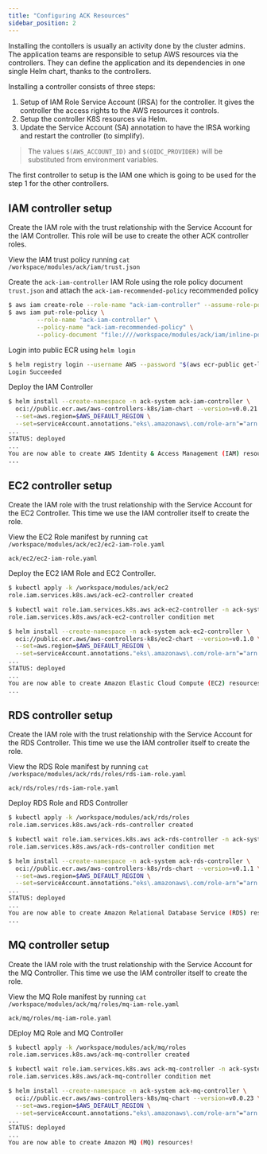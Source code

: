 ```yaml
---
title: "Configuring ACK Resources"
sidebar_position: 2
---
```

Installing the contollers is usually an activity done by the cluster admins. The application teams are responsible to setup AWS resources via the controllers. They can define the application and its dependencies in one single Helm chart, thanks to the controllers.   

Installing a controller consists of three steps:
1. Setup of IAM Role Service Account (IRSA) for the controller. It gives the controller the access rights to the AWS resources it controls.
2. Setup the controller K8S resources via Helm.
3. Update the Service Account (SA) annotation to have the IRSA working and restart the controller (to simplify).

>The values `$(AWS_ACCOUNT_ID)` and `$(OIDC_PROVIDER)` will be substituted from environment variables.

The first controller to setup is the IAM one which is going to be used for the step 1 for the other controllers.

## IAM controller setup
Create the IAM role with the trust relationship with the Service Account for the IAM Controller.
This role will be use to create the other ACK controller roles. 


View the IAM trust policy running `cat /workspace/modules/ack/iam/trust.json`

Create the `ack-iam-controller` IAM Role using the role policy document `trust.json` and attach the `ack-iam-recommended-policy` recommended policy
```bash hook=ack-install
$ aws iam create-role --role-name "ack-iam-controller" --assume-role-policy-document "$(envsubst </workspace/modules/ack/iam/trust.json)"
$ aws iam put-role-policy \
        --role-name "ack-iam-controller" \
        --policy-name "ack-iam-recommended-policy" \
        --policy-document "file:////workspace/modules/ack/iam/inline-policy.json"
```

Login into public ECR using `helm login`
```bash
$ helm registry login --username AWS --password "$(aws ecr-public get-login-password --region us-east-1)" public.ecr.aws
Login Succeeded
```

Deploy the IAM Controller
```bash
$ helm install --create-namespace -n ack-system ack-iam-controller \
  oci://public.ecr.aws/aws-controllers-k8s/iam-chart --version=v0.0.21 \
  --set=aws.region=$AWS_DEFAULT_REGION \
  --set=serviceAccount.annotations."eks\.amazonaws\.com/role-arn"="arn:aws:iam::${AWS_ACCOUNT_ID}:role/ack-iam-controller" --wait
...
STATUS: deployed
...
You are now able to create AWS Identity & Access Management (IAM) resources!
...
```

## EC2 controller setup
Create the IAM role with the trust relationship with the Service Account for the EC2 Controller. This time we use the IAM controller itself to create the role.

View the EC2 Role manifest by running `cat /workspace/modules/ack/ec2/ec2-iam-role.yaml`

```file
ack/ec2/ec2-iam-role.yaml
```

Deploy the EC2 IAM Role and EC2 Controller.
```bash
$ kubectl apply -k /workspace/modules/ack/ec2
role.iam.services.k8s.aws/ack-ec2-controller created

$ kubectl wait role.iam.services.k8s.aws ack-ec2-controller -n ack-system --for=condition=ACK.ResourceSynced --timeout=2m
role.iam.services.k8s.aws/ack-ec2-controller condition met

$ helm install --create-namespace -n ack-system ack-ec2-controller \
  oci://public.ecr.aws/aws-controllers-k8s/ec2-chart --version=v0.1.0 \
  --set=aws.region=$AWS_DEFAULT_REGION \
  --set=serviceAccount.annotations."eks\.amazonaws\.com/role-arn"="arn:aws:iam::${AWS_ACCOUNT_ID}:role/ack-ec2-controller" --wait
...
STATUS: deployed
...
You are now able to create Amazon Elastic Cloud Compute (EC2) resources!
...
```

## RDS controller setup
Create the IAM role with the trust relationship with the Service Account for the RDS Controller. This time we use the IAM controller itself to create the role.

View the RDS Role manifest by running `cat /workspace/modules/ack/rds/roles/rds-iam-role.yaml`
```file
ack/rds/roles/rds-iam-role.yaml
```

Deploy RDS Role and RDS Controller
```bash
$ kubectl apply -k /workspace/modules/ack/rds/roles
role.iam.services.k8s.aws/ack-rds-controller created

$ kubectl wait role.iam.services.k8s.aws ack-rds-controller -n ack-system --for=condition=ACK.ResourceSynced --timeout=2m
role.iam.services.k8s.aws/ack-rds-controller condition met

$ helm install --create-namespace -n ack-system ack-rds-controller \
  oci://public.ecr.aws/aws-controllers-k8s/rds-chart --version=v0.1.1 \
  --set=aws.region=$AWS_DEFAULT_REGION \
  --set=serviceAccount.annotations."eks\.amazonaws\.com/role-arn"="arn:aws:iam::${AWS_ACCOUNT_ID}:role/ack-rds-controller" --wait
...
STATUS: deployed
...
You are now able to create Amazon Relational Database Service (RDS) resources!
...
```

## MQ controller setup
Create the IAM role with the trust relationship with the Service Account for the MQ Controller. This time we use the IAM controller itself to create the role.

View the MQ Role manifest by running `cat /workspace/modules/ack/mq/roles/mq-iam-role.yaml`
```file
ack/mq/roles/mq-iam-role.yaml
```

DEploy MQ Role and MQ Controller
```bash
$ kubectl apply -k /workspace/modules/ack/mq/roles
role.iam.services.k8s.aws/ack-mq-controller created

$ kubectl wait role.iam.services.k8s.aws ack-mq-controller -n ack-system --for=condition=ACK.ResourceSynced --timeout=2m
role.iam.services.k8s.aws/ack-mq-controller condition met

$ helm install --create-namespace -n ack-system ack-mq-controller \
  oci://public.ecr.aws/aws-controllers-k8s/mq-chart --version=v0.0.23 \
  --set=aws.region=$AWS_DEFAULT_REGION \
  --set=serviceAccount.annotations."eks\.amazonaws\.com/role-arn"="arn:aws:iam::${AWS_ACCOUNT_ID}:role/ack-mq-controller" --wait
...
STATUS: deployed
...
You are now able to create Amazon MQ (MQ) resources!
```
